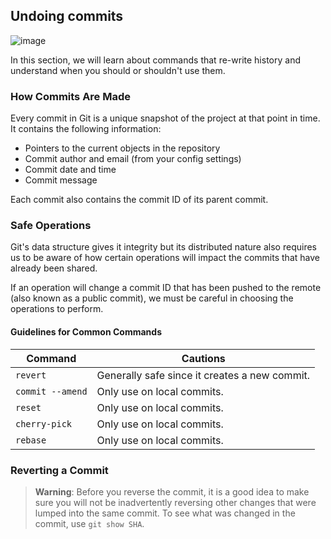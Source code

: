 ## Undoing commits

![image](https://user-images.githubusercontent.com/5396174/169838055-e2ac5ba2-dd75-4c89-a13a-dfec0da8ccb6.png)

In this section, we will learn about commands that re-write history and understand when you should or shouldn't use them.

### How Commits Are Made

Every commit in Git is a unique snapshot of the project at that point in time. It contains the following information:

- Pointers to the current objects in the repository
- Commit author and email (from your config settings)
- Commit date and time
- Commit message


Each commit also contains the commit ID of its parent commit.


### Safe Operations

Git's data structure gives it integrity but its distributed nature also requires us to be aware of how certain operations will impact the commits that have already been shared.

If an operation will change a commit ID that has been pushed to the remote (also known as a public commit), we must be careful in choosing the operations to perform.

#### Guidelines for Common Commands

| Command | Cautions |
| ------- | -------- |
| `revert`  | Generally safe since it creates a new commit.|
| `commit --amend` | Only use on local commits.
| `reset` | Only use on local commits.
| `cherry-pick` | Only use on local commits.
| `rebase` | Only use on local commits.

### Reverting a Commit


> **Warning**: Before you reverse the commit, it is a good idea to make sure you will not be inadvertently reversing other changes that were lumped into the same commit. To see what was changed in the commit, use `git show SHA`.


